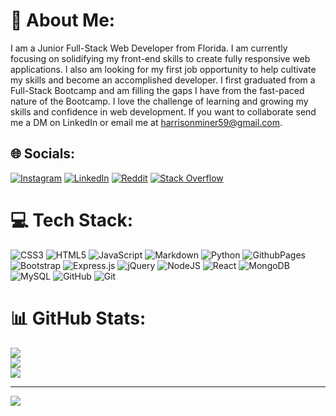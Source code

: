 # 💫 About Me:
I am a Junior Full-Stack Web Developer from Florida. I am currently focusing on solidifying my front-end skills to create fully responsive web applications. I also am looking for my first job opportunity to help cultivate my skills and become an accomplished developer. I first graduated from a Full-Stack Bootcamp and am filling the gaps I have from the fast-paced nature of the Bootcamp. I love the challenge of learning and growing my skills and confidence in web development. If you want to collaborate send me a DM on LinkedIn or email me at harrisonminer59@gmail.com.


## 🌐 Socials:
[![Instagram](https://img.shields.io/badge/Instagram-%23E4405F.svg?logo=Instagram&logoColor=white)](https://instagram.com/harrison._.miner) [![LinkedIn](https://img.shields.io/badge/LinkedIn-%230077B5.svg?logo=linkedin&logoColor=white)](https://linkedin.com/in/harrison-d-miner) [![Reddit](https://img.shields.io/badge/Reddit-%23FF4500.svg?logo=Reddit&logoColor=white)](https://reddit.com/user/DrBubbles59) [![Stack Overflow](https://img.shields.io/badge/-Stackoverflow-FE7A16?logo=stack-overflow&logoColor=white)](https://stackoverflow.com/users/22699428) 

# 💻 Tech Stack:
![CSS3](https://img.shields.io/badge/css3-%231572B6.svg?style=for-the-badge&logo=css3&logoColor=white) ![HTML5](https://img.shields.io/badge/html5-%23E34F26.svg?style=for-the-badge&logo=html5&logoColor=white) ![JavaScript](https://img.shields.io/badge/javascript-%23323330.svg?style=for-the-badge&logo=javascript&logoColor=%23F7DF1E) ![Markdown](https://img.shields.io/badge/markdown-%23000000.svg?style=for-the-badge&logo=markdown&logoColor=white) ![Python](https://img.shields.io/badge/python-3670A0?style=for-the-badge&logo=python&logoColor=ffdd54) ![GithubPages](https://img.shields.io/badge/github%20pages-121013?style=for-the-badge&logo=github&logoColor=white) ![Bootstrap](https://img.shields.io/badge/bootstrap-%238511FA.svg?style=for-the-badge&logo=bootstrap&logoColor=white) ![Express.js](https://img.shields.io/badge/express.js-%23404d59.svg?style=for-the-badge&logo=express&logoColor=%2361DAFB) ![jQuery](https://img.shields.io/badge/jquery-%230769AD.svg?style=for-the-badge&logo=jquery&logoColor=white) ![NodeJS](https://img.shields.io/badge/node.js-6DA55F?style=for-the-badge&logo=node.js&logoColor=white) ![React](https://img.shields.io/badge/react-%2320232a.svg?style=for-the-badge&logo=react&logoColor=%2361DAFB) ![MongoDB](https://img.shields.io/badge/MongoDB-%234ea94b.svg?style=for-the-badge&logo=mongodb&logoColor=white) ![MySQL](https://img.shields.io/badge/mysql-4479A1.svg?style=for-the-badge&logo=mysql&logoColor=white) ![GitHub](https://img.shields.io/badge/github-%23121011.svg?style=for-the-badge&logo=github&logoColor=white) ![Git](https://img.shields.io/badge/git-%23F05033.svg?style=for-the-badge&logo=git&logoColor=white)
# 📊 GitHub Stats:
![](https://github-readme-stats.vercel.app/api?username=DrBubblez&theme=dark&hide_border=false&include_all_commits=true&count_private=false)<br/>
![](https://github-readme-streak-stats.herokuapp.com/?user=DrBubblez&theme=dark&hide_border=false)<br/>
![](https://github-readme-stats.vercel.app/api/top-langs/?username=DrBubblez&theme=dark&hide_border=false&include_all_commits=true&count_private=false&layout=compact)

---
[![](https://visitcount.itsvg.in/api?id=DrBubblez&icon=0&color=0)](https://visitcount.itsvg.in)

<!-- Proudly created with GPRM ( https://gprm.itsvg.in ) -->